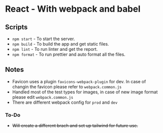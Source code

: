 # React - With webpack and babel

## Scripts

- `npm start` - To start the server.
- `npm build` - To build the app and get static files.
- `npm lint` - To run linter and get the report.
- `npm format` - To run prettier and auto format all the files.

## Notes

- Favicon uses a plugin `favicons-webpack-plugin` for dev. In case of changin the favicon please refer to `webpack.common.js`
- Handled most of the test types for images, in case of new image format please edit `webpack.common.js`
- There are different webpack config for `prod` and `dev`

### To-Do

- ~~Will create a different brach and set up tailwind for future use.~~
